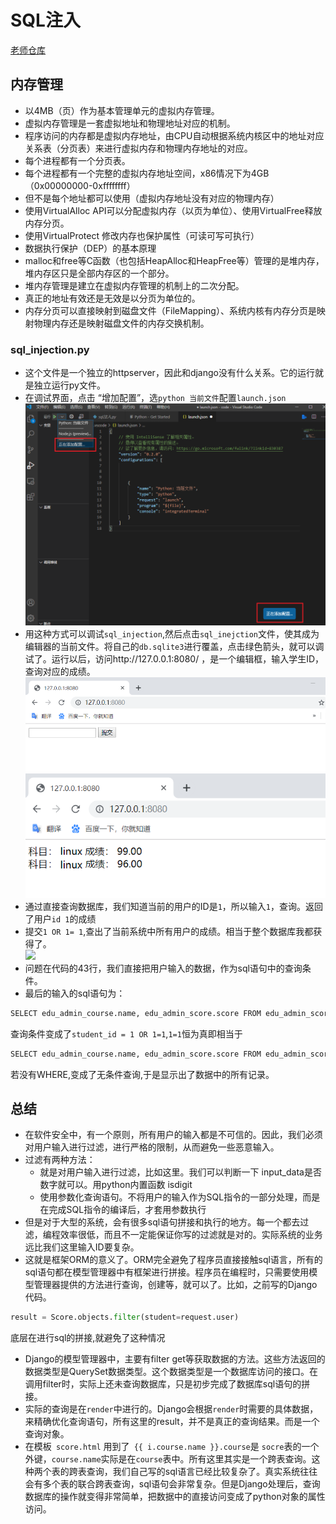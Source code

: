 # SQL注入
[老师仓库](https://code.aliyun.com:fwqcuc/soft-sec.git)  
## 内存管理
* 以4MB（页）作为基本管理单元的虚拟内存管理。
* 虚拟内存管理是一套虚拟地址和物理地址对应的机制。
* 程序访问的内存都是虚拟内存地址，由CPU自动根据系统内核区中的地址对应关系表（分页表）来进行虚拟内存和物理内存地址的对应。
* 每个进程都有一个分页表。
* 每个进程都有一个完整的虚拟内存地址空间，x86情况下为4GB（0x00000000-0xffffffff）
* 但不是每个地址都可以使用（虚拟内存地址没有对应的物理内存）
* 使用VirtualAlloc API可以分配虚拟内存（以页为单位）、使用VirtualFree释放内存分页。
* 使用VirtualProtect 修改内存也保护属性（可读可写可执行）
* 数据执行保护（DEP）的基本原理
* malloc和free等C函数（也包括HeapAlloc和HeapFree等）管理的是堆内存，堆内存区只是全部内存区的一个部分。
* 堆内存管理是建立在虚拟内存管理的机制上的二次分配。
* 真正的地址有效还是无效是以分页为单位的。
* 内存分页可以直接映射到磁盘文件（FileMapping）、系统内核有内存分页是映射物理内存还是映射磁盘文件的内存交换机制。
### sql_injection.py
* 这个文件是一个独立的httpserver，因此和django没有什么关系。它的运行就是独立运行py文件。
* 在调试界面，点击 “增加配置”，选`python 当前文件`配置`launch.json`  
![](./img/modify.png)  
* 用这种方式可以调试`sql_injection`,然后点击`sql_inejction`文件，使其成为编辑器的当前文件。将自己的`db.sqlite3`进行覆盖，点击绿色箭头，就可以调试了。运行以后，访问http://127.0.0.1:8080/ ，是一个编辑框，输入学生ID，查询对应的成绩。                
![](./img/webresult.png)                             
![](./img/searchresult.png)                              
* 通过直接查询数据库，我们知道当前的用户的ID是`1`，所以输入`1`，查询。返回了用户`id 1`的成绩
* 提交`1 OR 1= 1`,查出了当前系统中所有用户的成绩。相当于整个数据库我都获得了。                                               
![](./img/suoyouchengji.png)                                 
* 问题在代码的43行，我们直接把用户输入的数据，作为sql语句中的查询条件。
* 最后的输入的sql语句为：
```sql
SELECT edu_admin_course.name, edu_admin_score.score FROM edu_admin_score INNER JOIN edu_admin_course ON edu_admin_score.course_id=edu_admin_course.id WHERE student_id = 1 OR 1=1
```
查询条件变成了`student_id = 1 OR 1=1`,`1=1`恒为真即相当于 
```sql
SELECT edu_admin_course.name, edu_admin_score.score FROM edu_admin_score INNER JOIN edu_admin_course ON edu_admin_score.course_id=edu_admin_course.id WHERE true;
```
若没有WHERE,变成了无条件查询,于是显示出了数据中的所有记录。

## 总结
* 在软件安全中，有一个原则，所有用户的输入都是不可信的。因此，我们必须对用户输入进行过滤，进行严格的限制，从而避免一些恶意输入。
* 过滤有两种方法：                   
    * 就是对用户输入进行过滤，比如这里。我们可以判断一下 input_data是否数字就可以。用python内置函数 isdigit
    * 使用参数化查询语句。不将用户的输入作为SQL指令的一部分处理，而是在完成SQL指令的编译后，才套用参数执行
* 但是对于大型的系统，会有很多sql语句拼接和执行的地方。每一个都去过滤，编程效率很低，而且不一定能保证你写的过滤就是对的。实际系统的业务远比我们这里输入ID要复杂。
* 这就是框架ORM的意义了。ORM完全避免了程序员直接接触sql语言，所有的sql语句都在模型管理器中有框架进行拼接。程序员在编程时，只需要使用模型管理器提供的方法进行查询，创建等，就可以了。比如，之前写的Django代码。
```py
result = Score.objects.filter(student=request.user)
```
底层在进行sql的拼接,就避免了这种情况
* Django的模型管理器中，主要有filter get等获取数据的方法。这些方法返回的数据类型是QuerySet数据类型。这个数据类型是一个数据库访问的接口。在调用filter时，实际上还未查询数据库，只是初步完成了数据库sql语句的拼接。
* 实际的查询是在`render`中进行的。Django会根据`render`时需要的具体数据，来精确优化查询语句，所有这里的result，并不是真正的查询结果。而是一个查询对象。
* 在模板` score.html` 用到了` {{ i.course.name }}.course`是 `socre`表的一个外键，`course.name`实际是在`course`表中。所有这里其实是一个跨表查询。这种两个表的跨表查询，我们自己写的sql语言已经比较复杂了。真实系统往往会有多个表的联合跨表查询，sql语句会非常复杂。但是Django处理后，查询数据库的操作就变得非常简单，把数据中的直接访问变成了python对象的属性访问。